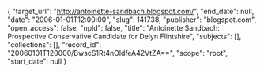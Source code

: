 {
  "target_url": "http://antoinette-sandbach.blogspot.com/", 
  "end_date": null, 
  "date": "2006-01-01T12:00:00", 
  "slug": 141738, 
  "publisher": "blogspot.com", 
  "open_access": false, 
  "npld": false, 
  "title": "Antoinette Sandbach: Prospective Conservative Candidate for Delyn Flintshire", 
  "subjects": [], 
  "collections": [], 
  "record_id": "20060101T120000/BwscS1Rt4nOldfeA42VtZA==", 
  "scope": "root", 
  "start_date": null
}

